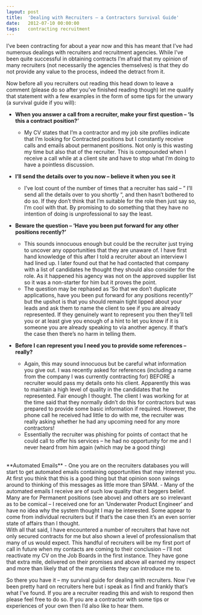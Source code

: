 ```yaml
---
layout: post
title:  'Dealing with Recruiters – a Contractors Survival Guide'
date:   2012-07-10 00:00:00
tags:   contracting recruitment
---
```

I’ve been contracting for about a year now and this has meant that I’ve had numerous dealings with recruiters and recruitment agencies. While I’ve been quite successful in obtaining contracts I’m afraid that my opinion of many recruiters (not necessarily the agencies themselves) is that they do not provide any value to the process, indeed the detract from it. 
<!--more-->
Now before all you recruiters out reading this head down to leave a comment (please do so after you’ve finished reading though) let me qualify that statement with a few examples in the form of some tips for the unwary (a survival guide if you will):

- **When you answer a call from a recruiter, make your first question – ‘Is this a contract position?’**
    - My CV states that I’m a contractor and my job site profiles indicate that I’m looking for Contracted positions but I constantly receive calls and emails about permanent positions. Not only is this wasting my time but also that of the recruiter. This is compounded when I receive a call while at a client site and have to stop what I’m doing to have a pointless discussion.

- **I’ll send the details over to you now – believe it when you see it**
    - I’ve lost count of the number of times that a recruiter has said – ” I’ll send all the details over to you shortly “, and then hasn’t bothered to do so. If they don’t think that I’m suitable for the role then just say so, I’m cool with that. By promising to do something that they have no intention of doing is unprofessional to say the least.

- **Beware the question – ‘Have you been put forward for any other positions recently?’**
    - This sounds innocuous enough but could be the recruiter just trying to uncover any opportunities that they are unaware of. I have first hand knowledge of this after I told a recruiter about an interview I had lined up. I later found out that he had contacted that company with a list of candidates he thought they should also consider for the role. As it happened his agency was not on the approved supplier list so it was a non-starter for him but it proves the point.
    - The question may be rephased as ‘So that we don’t duplicate applications, have you been put forward for any positions recently?’ but the upshot is that you should remain tight lipped about your leads and ask them to name the client to see if you are already represented. If they genuinely want to represent you then they’ll tell you or at least give you enough of a hint to let you know if it is someone you are already speaking to via another agency. If that’s the case then there’s no harm in telling them.
    
- **Before I can represent you I need you to provide some references – really?**
    - Again, this may sound innocuous but be careful what information you give out. I was recently asked for references (including a name from the company I was currently contracting for) BEFORE a recruiter would pass my details onto his client. Apparently this was to maintain a high level of quality in the candidates that he represented. Fair enough I thought. The client I was working for at the time said that they normally didn’t do this for contractors but was prepared to provide some basic information if required. However, the phone call he received had little to do with me, the recruiter was really asking whether he had any upcoming need for any more contractors!
    - Essentially the recruiter was phishing for points of contact that he could call to offer his services – he had no opportunity for me and I never heard from him again (which may be a good thing)

<br>
**Automated Emails**
- One you are on the recruiters databases you will start to get automated emails containing opportunities that may interest you. At first you think that this is a good thing but that opinion soon swings around to thinking of this messages as little more than SPAM.
    - Many of the automated emails I receive are of such low quality that it beggers belief. Many are for Permanent positions (see above) and others are so irrelevant as to be comical – I received one for an ‘Underwater Product Engineer’ and have no idea why the system thought I may be interested.
    Some appear to come from individual recruiters but if that’s the case then it’s an even sorrier state of affairs than I thought.

<br>
With all that said, I have encountered a number of recruiters that have not only secured contracts for me but also shown a level of professionalism that many of us would expect. This handful of recruiters will be my first port of call in future when my contacts are coming to their conclusion – I’ll not reactivate my CV on the Job Boards in the first instance. They have gone that extra mile, delivered on their promises and above all earned my respect and more than likely that of the many clients they can introduce me to.

So there you have it – my survival guide for dealing with recruiters. Now I’ve been pretty hard on recruiters here but i speak as I find and frankly that’s what I’ve found. If you are a recruiter reading this and wish to respond then please feel free to do so. If you are a contractor with some tips or experiences of your own then I’d also like to hear them.